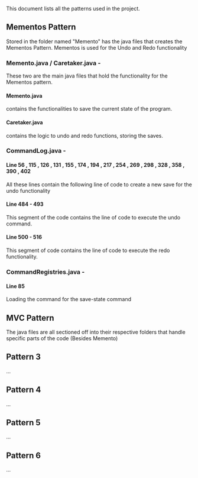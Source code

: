 This document lists all the patterns used in the project.

## Mementos Pattern
Stored in the folder named "Memento" has the java files that creates the Mementos Pattern.
Mementos is used for the Undo and Redo functionality

### Memento.java / Caretaker.java -
These two are the main java files that hold the functionality for the Mementos pattern.
#### Memento.java 
contains the functionalities to save the current state of the program.
#### Caretaker.java 
contains the logic to undo and redo functions, storing the saves.

### CommandLog.java -
#### Line 56 , 115 , 126 , 131 , 155 , 174 , 194 , 217 , 254 , 269 , 298 , 328 , 358 , 390 , 402
All these lines contain the following line of code to create a new save for the undo functionality
#### Line 484 - 493
This segment of the code contains the line of code to execute the undo command.
#### Line 500 - 516
This segment of code contains the line of code to execute the redo functionality.

### CommandRegistries.java -
#### Line 85
Loading the command for the save-state command

## MVC Pattern
The java files are all sectioned off into their respective folders that handle specific parts of the code (Besides Memento)


## Pattern 3
...
## Pattern 4
...
## Pattern 5
...
## Pattern 6
...